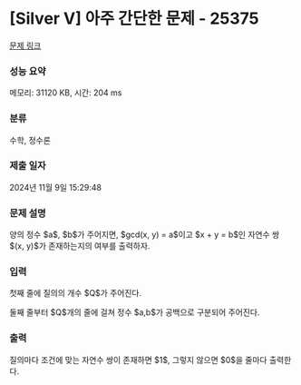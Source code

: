 # [Silver V] 아주 간단한 문제 - 25375 

[문제 링크](https://www.acmicpc.net/problem/25375) 

### 성능 요약

메모리: 31120 KB, 시간: 204 ms

### 분류

수학, 정수론

### 제출 일자

2024년 11월 9일 15:29:48

### 문제 설명

<p>양의 정수 $a$, $b$가 주어지면, $gcd(x, y) = a$이고 $x + y = b$인 자연수 쌍 $(x, y)$가 존재하는지의 여부를 출력하자.</p>

### 입력 

 <p>첫째 줄에 질의의 개수 $Q$가 주어진다.</p>

<p>둘째 줄부터 $Q$개의 줄에 걸쳐 정수 $a,b$가 공백으로 구분되어 주어진다.</p>

### 출력 

 <p>질의마다 조건에 맞는 자연수 쌍이 존재하면 $1$, 그렇지 않으면 $0$을 줄마다 출력한다.</p>

